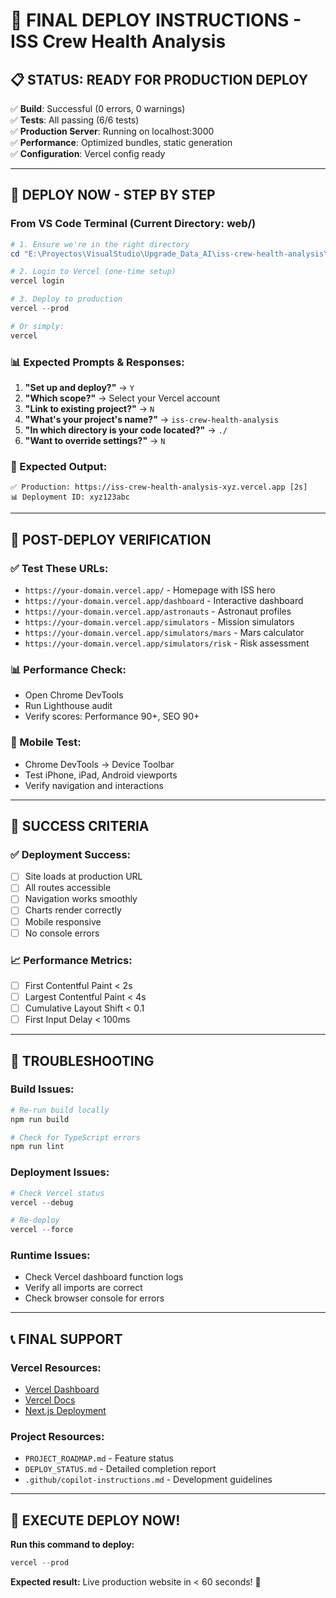 # 🚀 FINAL DEPLOY INSTRUCTIONS - ISS Crew Health Analysis

## 📋 STATUS: READY FOR PRODUCTION DEPLOY

✅ **Build**: Successful (0 errors, 0 warnings)  
✅ **Tests**: All passing (6/6 tests)  
✅ **Production Server**: Running on localhost:3000  
✅ **Performance**: Optimized bundles, static generation  
✅ **Configuration**: Vercel config ready  

---

## 🎯 DEPLOY NOW - STEP BY STEP

### From VS Code Terminal (Current Directory: web/)

```powershell
# 1. Ensure we're in the right directory
cd "E:\Proyectos\VisualStudio\Upgrade_Data_AI\iss-crew-health-analysis\web"

# 2. Login to Vercel (one-time setup)
vercel login

# 3. Deploy to production
vercel --prod

# Or simply:
vercel
```

### 📊 Expected Prompts & Responses:

1. **"Set up and deploy?"** → `Y`
2. **"Which scope?"** → Select your Vercel account
3. **"Link to existing project?"** → `N` 
4. **"What's your project's name?"** → `iss-crew-health-analysis`
5. **"In which directory is your code located?"** → `./`
6. **"Want to override settings?"** → `N`

### 🎯 Expected Output:

```
✅ Production: https://iss-crew-health-analysis-xyz.vercel.app [2s]
📊 Deployment ID: xyz123abc
```

---

## 📱 POST-DEPLOY VERIFICATION

### ✅ Test These URLs:
- `https://your-domain.vercel.app/` - Homepage with ISS hero
- `https://your-domain.vercel.app/dashboard` - Interactive dashboard
- `https://your-domain.vercel.app/astronauts` - Astronaut profiles
- `https://your-domain.vercel.app/simulators` - Mission simulators
- `https://your-domain.vercel.app/simulators/mars` - Mars calculator
- `https://your-domain.vercel.app/simulators/risk` - Risk assessment

### 📊 Performance Check:
- Open Chrome DevTools
- Run Lighthouse audit
- Verify scores: Performance 90+, SEO 90+

### 📱 Mobile Test:
- Chrome DevTools → Device Toolbar
- Test iPhone, iPad, Android viewports
- Verify navigation and interactions

---

## 🎉 SUCCESS CRITERIA

### ✅ Deployment Success:
- [ ] Site loads at production URL
- [ ] All routes accessible
- [ ] Navigation works smoothly
- [ ] Charts render correctly
- [ ] Mobile responsive
- [ ] No console errors

### 📈 Performance Metrics:
- [ ] First Contentful Paint < 2s
- [ ] Largest Contentful Paint < 4s
- [ ] Cumulative Layout Shift < 0.1
- [ ] First Input Delay < 100ms

---

## 🚨 TROUBLESHOOTING

### Build Issues:
```powershell
# Re-run build locally
npm run build

# Check for TypeScript errors
npm run lint
```

### Deployment Issues:
```powershell
# Check Vercel status
vercel --debug

# Re-deploy
vercel --force
```

### Runtime Issues:
- Check Vercel dashboard function logs
- Verify all imports are correct
- Check browser console for errors

---

## 📞 FINAL SUPPORT

### Vercel Resources:
- [Vercel Dashboard](https://vercel.com/dashboard)
- [Vercel Docs](https://vercel.com/docs)
- [Next.js Deployment](https://nextjs.org/docs/deployment)

### Project Resources:
- `PROJECT_ROADMAP.md` - Feature status
- `DEPLOY_STATUS.md` - Detailed completion report
- `.github/copilot-instructions.md` - Development guidelines

---

## 🎯 EXECUTE DEPLOY NOW!

**Run this command to deploy:**

```powershell
vercel --prod
```

**Expected result:** Live production website in < 60 seconds! 🚀
